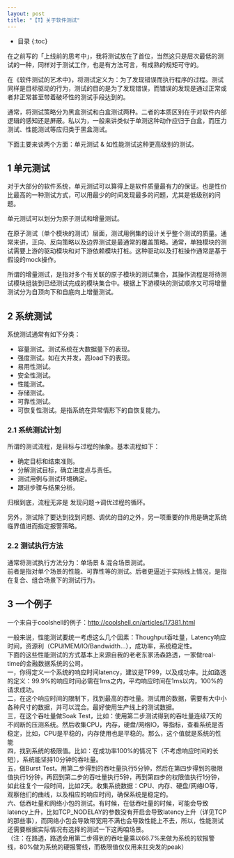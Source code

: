 ```yaml
---
layout: post
title: "【T】关于软件测试"
---
```


* 目录
{:toc}

在之前写的「上线前的思考中」，我将测试放在了首位，当然这只是层次最低的测试的一种，同样对于测试工作，也是有方法可言，有成熟的规矩可守的。


在《软件测试的艺术中》，将测试定义为：为了发现错误而执行程序的过程。测试同样是目标驱动的行为，测试的目的是为了发现错误，而错误的发现是通过正常或者非正常甚至带着破坏性的测试手段达到的。

通常，将测试策略分为黑盒测试和白盒测试两种。二者的本质区别在于对软件内部逻辑的感知还是屏蔽。私以为，一般来讲类似于单测这种动作应归于白盒，而压力测试、性能测试等应归类于黑盒测试。

下面主要来谈两个方面：单元测试 & 如性能测试这种更高级别的测试。

## 1 单元测试
对于大部分的软件系统，单元测试可以算得上是软件质量最有力的保证。也是性价比最高的一种测试方式，可以用最少的时间发现最多的问题，尤其是低级别的问题。

单元测试可以划分为原子测试和增量测试。

在原子测试（单个模块的测试）层面，测试用例集的设计关乎整个测试的质量。通常来讲，正向、反向策略以及边界测试是最通常的覆盖策略。通常，单独模块的测试需要上游的驱动模块和对下游依赖模块打桩。这种驱动以及打桩操作通常是基于假设的mock操作。

所谓的增量测试，是指对多个有关联的原子模块的测试集合，其操作流程是将待测试模块组装到已经测试完成的模块集合中。根据上下游模块的测试顺序又可将增量测试分为自顶向下和自底向上增量测试。

## 2 系统测试
系统测试通常有如下分类：
* 容量测试。测试系统在大数据量下的表现。
* 强度测试。如在大并发，高load下的表现。
* 易用性测试。
* 安全性测试。
* 性能测试。
* 存储测试。
* 可靠性测试。
* 可恢复性测试。是指系统在异常情形下的自恢复能力。

### 2.1 系统测试计划
所谓的测试流程，是目标与过程的抽象。基本流程如下：
* 确定目标和结束准则。
* 分解测试目标，确立进度点与责任。
* 测试用例与测试环境确定。
* 跟进步骤与结果分析。

归根到底，流程无非是 发现问题->调优过程的循环。

另外，测试除了要达到找到问题、调优的目的之外，另一项重要的作用是确定系统临界值进而指定报警策略。

### 2.2 测试执行方法
通常将测试执行方法分为：单场景 & 混合场景测试。    
前者是指对单个场景的性能、可靠性等的测试。后者更逼近于实际线上情况，是指在复合、组合场景下的测试行为。

## 3 一个例子

一个来自于coolshell的例子：http://coolshell.cn/articles/17381.html

>
一般来说，性能测试要统一考虑这么几个因素：Thoughput吞吐量，Latency响应时间，资源利（CPU/MEM/IO/Bandwidth…），成功率，系统稳定性。    
下面的这些性能测试的方式基本上来源自我的老老东家汤森路透，一家做real-time的金融数据系统的公司。    
一，你得定义一个系统的响应时间latency，建议是TP99，以及成功率。比如路透的定义：99.9%的响应时间必需在1ms之内，平均响应时间在1ms以内，100%的请求成功。    
二，在这个响应时间的限制下，找到最高的吞吐量。测试用的数据，需要有大中小各种尺寸的数据，并可以混合。最好使用生产线上的测试数据。        
三，在这个吞吐量做Soak Test，比如：使用第二步测试得到的吞吐量连续7天的不间断的压测系统。然后收集CPU，内存，硬盘/网络IO，等指标，查看系统是否稳定，比如，CPU是平稳的，内存使用也是平稳的。那么，这个值就是系统的性能    
四，找到系统的极限值。比如：在成功率100%的情况下（不考虑响应时间的长短），系统能坚持10分钟的吞吐量。    
五，做Burst Test。用第二步得到的吞吐量执行5分钟，然后在第四步得到的极限值执行1分钟，再回到第二步的吞吐量执行5钟，再到第四步的权限值执行1分钟，如此往复个一段时间，比如2天。收集系统数据：CPU、内存、硬盘/网络IO等，观察他们的曲线，以及相应的响应时间，确保系统是稳定的。    
六、低吞吐量和网络小包的测试。有时候，在低吞吐量的时候，可能会导致latency上升，比如TCP_NODELAY的参数没有开启会导致latency上升（详见TCP的那些事），而网络小包会导致带宽用不满也会导致性能上不去，所以，性能测试还需要根据实际情况有选择的测试一下这两咱场景。        
（注：在路透，路透会用第二步得到的吞吐量乘以66.7%来做为系统的软报警线，80%做为系统的硬报警线，而极限值仅仅用来扛突发的peak）
